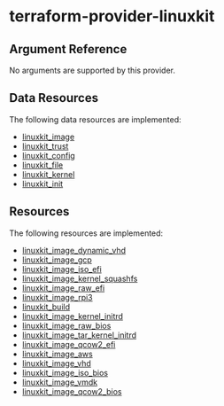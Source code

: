 <!--- autogenerated do not edit --->
# terraform-provider-linuxkit

## Argument Reference

No arguments are supported by this provider.







## Data Resources

The following data resources are implemented:

- [linuxkit_image](d/linuxkit_image.md)
- [linuxkit_trust](d/linuxkit_trust.md)
- [linuxkit_config](d/linuxkit_config.md)
- [linuxkit_file](d/linuxkit_file.md)
- [linuxkit_kernel](d/linuxkit_kernel.md)
- [linuxkit_init](d/linuxkit_init.md)


## Resources

The following resources are implemented:

- [linuxkit_image_dynamic_vhd](r/linuxkit_image_dynamic_vhd.md)
- [linuxkit_image_gcp](r/linuxkit_image_gcp.md)
- [linuxkit_image_iso_efi](r/linuxkit_image_iso_efi.md)
- [linuxkit_image_kernel_squashfs](r/linuxkit_image_kernel_squashfs.md)
- [linuxkit_image_raw_efi](r/linuxkit_image_raw_efi.md)
- [linuxkit_image_rpi3](r/linuxkit_image_rpi3.md)
- [linuxkit_build](r/linuxkit_build.md)
- [linuxkit_image_kernel_initrd](r/linuxkit_image_kernel_initrd.md)
- [linuxkit_image_raw_bios](r/linuxkit_image_raw_bios.md)
- [linuxkit_image_tar_kernel_initrd](r/linuxkit_image_tar_kernel_initrd.md)
- [linuxkit_image_qcow2_efi](r/linuxkit_image_qcow2_efi.md)
- [linuxkit_image_aws](r/linuxkit_image_aws.md)
- [linuxkit_image_vhd](r/linuxkit_image_vhd.md)
- [linuxkit_image_iso_bios](r/linuxkit_image_iso_bios.md)
- [linuxkit_image_vmdk](r/linuxkit_image_vmdk.md)
- [linuxkit_image_qcow2_bios](r/linuxkit_image_qcow2_bios.md)
